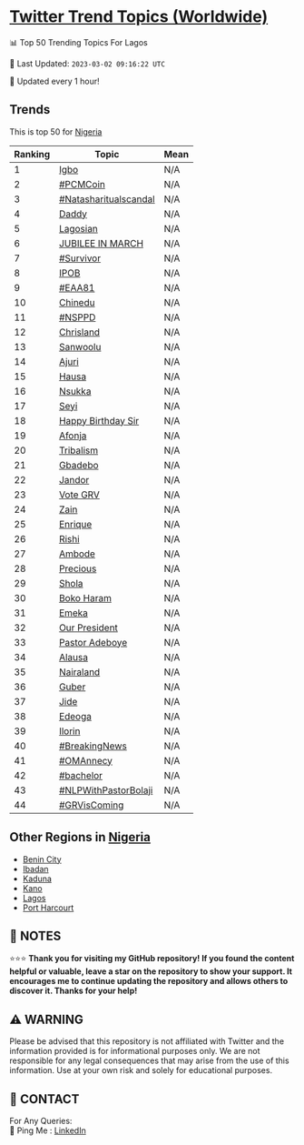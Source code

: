 [Twitter Trend Topics (Worldwide)](https://github.com/ErcinDedeoglu/Twitter-Trend-Topics)
==========


📊 Top 50 Trending Topics For Lagos

📆 Last Updated: `2023-03-02 09:16:22 UTC`

🔧 Updated every 1 hour!


## Trends

This is top 50 for [Nigeria](</Nigeria>)

| Ranking | Topic | Mean |
| ------- | ------------ | ------------ |
| 1 | [Igbo](http://twitter.com/search?q=Igbo) | N/A |
| 2 | [#PCMCoin](http://twitter.com/search?q=%23PCMCoin) | N/A |
| 3 | [#Natasharitualscandal](http://twitter.com/search?q=%23Natasharitualscandal) | N/A |
| 4 | [Daddy](http://twitter.com/search?q=Daddy) | N/A |
| 5 | [Lagosian](http://twitter.com/search?q=Lagosian) | N/A |
| 6 | [JUBILEE IN MARCH](http://twitter.com/search?q=JUBILEE+IN+MARCH) | N/A |
| 7 | [#Survivor](http://twitter.com/search?q=%23Survivor) | N/A |
| 8 | [IPOB](http://twitter.com/search?q=IPOB) | N/A |
| 9 | [#EAA81](http://twitter.com/search?q=%23EAA81) | N/A |
| 10 | [Chinedu](http://twitter.com/search?q=Chinedu) | N/A |
| 11 | [#NSPPD](http://twitter.com/search?q=%23NSPPD) | N/A |
| 12 | [Chrisland](http://twitter.com/search?q=Chrisland) | N/A |
| 13 | [Sanwoolu](http://twitter.com/search?q=Sanwoolu) | N/A |
| 14 | [Ajuri](http://twitter.com/search?q=Ajuri) | N/A |
| 15 | [Hausa](http://twitter.com/search?q=Hausa) | N/A |
| 16 | [Nsukka](http://twitter.com/search?q=Nsukka) | N/A |
| 17 | [Seyi](http://twitter.com/search?q=Seyi) | N/A |
| 18 | [Happy Birthday Sir](http://twitter.com/search?q=Happy+Birthday+Sir) | N/A |
| 19 | [Afonja](http://twitter.com/search?q=Afonja) | N/A |
| 20 | [Tribalism](http://twitter.com/search?q=Tribalism) | N/A |
| 21 | [Gbadebo](http://twitter.com/search?q=Gbadebo) | N/A |
| 22 | [Jandor](http://twitter.com/search?q=Jandor) | N/A |
| 23 | [Vote GRV](http://twitter.com/search?q=Vote+GRV) | N/A |
| 24 | [Zain](http://twitter.com/search?q=Zain) | N/A |
| 25 | [Enrique](http://twitter.com/search?q=Enrique) | N/A |
| 26 | [Rishi](http://twitter.com/search?q=Rishi) | N/A |
| 27 | [Ambode](http://twitter.com/search?q=Ambode) | N/A |
| 28 | [Precious](http://twitter.com/search?q=Precious) | N/A |
| 29 | [Shola](http://twitter.com/search?q=Shola) | N/A |
| 30 | [Boko Haram](http://twitter.com/search?q=Boko+Haram) | N/A |
| 31 | [Emeka](http://twitter.com/search?q=Emeka) | N/A |
| 32 | [Our President](http://twitter.com/search?q=Our+President) | N/A |
| 33 | [Pastor Adeboye](http://twitter.com/search?q=Pastor+Adeboye) | N/A |
| 34 | [Alausa](http://twitter.com/search?q=Alausa) | N/A |
| 35 | [Nairaland](http://twitter.com/search?q=Nairaland) | N/A |
| 36 | [Guber](http://twitter.com/search?q=Guber) | N/A |
| 37 | [Jide](http://twitter.com/search?q=Jide) | N/A |
| 38 | [Edeoga](http://twitter.com/search?q=Edeoga) | N/A |
| 39 | [Ilorin](http://twitter.com/search?q=Ilorin) | N/A |
| 40 | [#BreakingNews](http://twitter.com/search?q=%23BreakingNews) | N/A |
| 41 | [#OMAnnecy](http://twitter.com/search?q=%23OMAnnecy) | N/A |
| 42 | [#bachelor](http://twitter.com/search?q=%23bachelor) | N/A |
| 43 | [#NLPWithPastorBolaji](http://twitter.com/search?q=%23NLPWithPastorBolaji) | N/A |
| 44 | [#GRVisComing](http://twitter.com/search?q=%23GRVisComing) | N/A |



## Other Regions in [Nigeria](</Nigeria>)

* [Benin City](</Nigeria/Benin City.md>)
* [Ibadan](</Nigeria/Ibadan.md>)
* [Kaduna](</Nigeria/Kaduna.md>)
* [Kano](</Nigeria/Kano.md>)
* [Lagos](</Nigeria/Lagos.md>)
* [Port Harcourt](</Nigeria/Port Harcourt.md>)



## 📝 NOTES

⭐⭐⭐ **Thank you for visiting my GitHub repository! If you found the content helpful or valuable, leave a star on the repository to show your support. It encourages me to continue updating the repository and allows others to discover it. Thanks for your help!**


## ⚠️ WARNING

Please be advised that this repository is not affiliated with Twitter and the information provided is for informational purposes only. We are not responsible for any legal consequences that may arise from the use of this information. Use at your own risk and solely for educational purposes.


## 📨 CONTACT

 For Any Queries:  
            🏓 Ping Me : [LinkedIn](https://www.linkedin.com/in/ercindedeoglu/)
